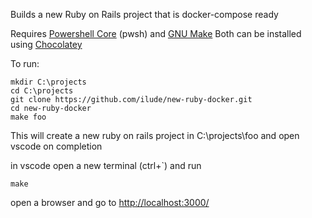 Builds a new Ruby on Rails project that is docker-compose ready

Requires [Powershell Core](https://community.chocolatey.org/packages/powershell-core) (pwsh) and [GNU Make](https://community.chocolatey.org/packages/make)
Both can be installed using [Chocolatey](https://chocolatey.org/)

To run:

```
mkdir C:\projects
cd C:\projects 
git clone https://github.com/ilude/new-ruby-docker.git
cd new-ruby-docker
make foo
```

This will create a new ruby on rails project in C:\projects\foo and open vscode on completion

in vscode open a new terminal (ctrl+`) and run
```
make
```
open a browser and go to [http://localhost:3000/](http://localhost:3000/)
